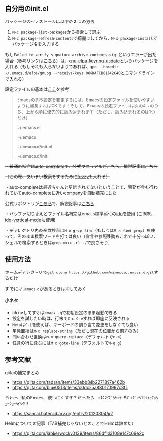 ## 自分用のinit.el

パッケージのインストールは以下の２つの方法
1. `M-x package-list-packages`から検索して選ぶ
1. `M-x package-refresh-contents`で綺麗にしてから、`M-x package-install`でパッケージ名を入力する

もし`Failed to verify signature archive-contents.sig:`というエラーが出た場合（参考リンクは[こちら](https://stackoverflow.com/questions/58202993/emacs-failed-to-verify-signature-archive-contents-sig)）は、[gnu-elpa-keyring-update](http://elpa.gnu.org/packages/gnu-elpa-keyring-update.html)というパッケージを入れる（もしそれも入らないようであれば、`gpg --homedir ~/.emacs.d/elpa/gnupg --receive-keys 066DAFCB81E42C40`とコマンドラインで入れる）

設定ファイルの基本は[ここ](https://wakaba-mafin.hatenablog.com/entry/setup-init-file-emacs)を参考

>Emacsの基本設定を変更するには、Emacsの設定ファイルを使いやすいように編集すればOKです！そして、Emacsの設定ファイルは次の4つのうち、上から順に優先的に読み込まれます（ただし、読み込まれるのは1つだけ）
>
> ~/.emacs.el
>
> ~/.emacs
>
> ~/.emacs.d/init.el
>
> ~/.emacs.d/init

~~・普通の補完は[auto-complete](https://github.com/auto-complete/auto-complete)で、公式マニュアルが[こちら](https://github.com/auto-complete/auto-complete/blob/master/doc/manual.md)、解説記事は[こちら](http://keisanbutsuriya.hateblo.jp/entry/2015/02/08/175005)~~

~~（この際、あいまい検索をするために[fuzzy](https://github.com/auto-complete/fuzzy-el)も入れる）~~

・auto-completeは最近ちゃんと更新されてないということで、開発が今も行われていてauto-completeに近いcompanyを自動補完にした

公式リポジトリが[こちら](https://github.com/company-mode/company-mode)で、解説記事は[こちら](https://qiita.com/sune2/items/b73037f9e85962f5afb7)

・バッファ切り替えとファイル名補完はemacs標準添付の[ido](https://www.gnu.org/software/emacs/manual/html_node/ido/index.html)を使用
(この際、[ido-vertical-mode](https://github.com/creichert/ido-vertical-mode.el)も使用)

・ディレクトリ内の全文検索は`M-x grep-find`（もしくは`M-x find-grep`）を使って、そのまま検索ワードを打てば良い（宣言や参照移動もこれで十分っぽい、シェルで検索するときは`grep xxxx -rl ./`で良さそう）

## 使用方法

ホームディレクトリで`git clone https://github.com/minnsou/.emacs.d.git`するだけ

すでに`~/.emacs.d`があるときは消しておく

#### 小ネタ

- cloneしてすぐは`emacs -q`で初期設定のまま起動できる
- 設定を試したい時は、行末で`C-c C-e`すれば即座に反映される
- `Meta`は`C-[`を使えば、キーボードの割り当て変更をしなくても良い
- 単純置換は`M-x replace-string`（ただし現在の位置から前方のみ）
- 問い合わせ置換は`M-x query-replace`（デフォルトで`M-%`）
- 任意の行に飛ぶには`M-x goto-line`（デフォルトで`M-g g`）

## 参考文献

qiitaの補完まとめ
- https://qiita.com/tadsan/items/33ebb8db2271897a462b
- https://qiita.com/blue0513/items/c0dc35a880170997c3f5

うわっ...私のEmacs、使いにくすぎ？だったら...ｶｽﾀﾏｲｽﾞｼﾔｯｾｰ!!ﾀﾞｧﾀﾞｧｼｴﾘｲｪｯｽｯｼｪｰｼｮｰﾍｲﾍｲ!!!
- https://sandai.hatenadiary.org/entry/20120304/p2

Helmについての記事（TAB補完じゃないとのことでHelmは諦めた）
- https://qiita.com/jabberwocky0139/items/86df1d3108e147c69e2c